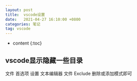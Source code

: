 ```yaml
---
layout: post
title:  vscode设置
date:   2021-04-27 16:10:00 +0800
categories: 笔记
tag: vscode
---
```


* content
{:toc}

## vscode显示隐藏一些目录
文件
首选项
设置
文本编辑器
文件
Exclude
删除或添加模式即可